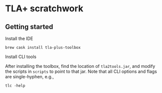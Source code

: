 # TLA+ scratchwork

## Getting started

Install the IDE

```
brew cask install tla-plus-toolbox
```

Install CLI tools

After installing the toolbox, find the location of `tla2tools.jar`,
and modify the scripts in `scripts` to point to that jar. Note that
all CLI options and flags are single-hyphen, e.g.,

```
tlc -help
```
